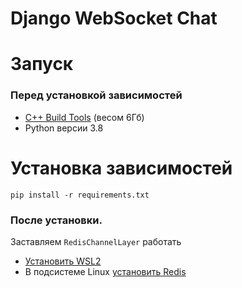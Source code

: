 # Django WebSocket Chat
# Запуск
### Перед установкой зависимостей
- [C++ Build Tools](https://stackoverflow.com/questions/40504552/how-to-install-visual-c-build-tools) (весом 6Гб)
- Python версии 3.8

# Установка зависимостей
```
pip install -r requirements.txt 
```
### После установки.

Заставляем ```RedisChannelLayer``` работать
- [Установить WSL2](https://docs.microsoft.com/ru-ru/windows/wsl/install)
- В подсистеме Linux [установить Redis](https://redis.io/docs/getting-started/installation/install-redis-on-windows/)
